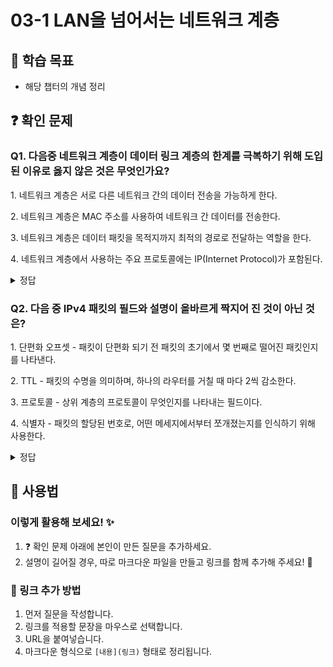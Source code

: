 # 03-1 LAN을 넘어서는 네트워크 계층

## 📌 학습 목표
- 해당 챕터의 개념 정리

## ❓ 확인 문제
### Q1. 다음중 네트워크 계층이 데이터 링크 계층의 한계를 극복하기 위해 도입된 이유로 옳지 않은 것은 무엇인가요?

1️. 네트워크 계층은 서로 다른 네트워크 간의 데이터 전송을 가능하게 한다.

2️. 네트워크 계층은 MAC 주소를 사용하여 네트워크 간 데이터를 전송한다.

3️. 네트워크 계층은 데이터 패킷을 목적지까지 최적의 경로로 전달하는 역할을 한다.

4️. 네트워크 계층에서 사용하는 주요 프로토콜에는 IP(Internet Protocol)가 포함된다.

<details>
<summary>정답</summary>

- **2️. 네트워크 계층은 MAC 주소를 사용하여 네트워크 간 데이터를 전송한다. X**   
  - MAC 주소는 데이터 링크 계층에서 사용되며, 네트워크 계층에서는 IP 주소를 기반으로 데이터 전송이 이루어집니다.

**[해설]**

- **1. 네트워크 계층은 서로 다른 네트워크 간의 데이터 전송을 가능하게 한다.**   
  - 데이터 링크 계층은 같은 네트워크 내에서만 데이터 전송이 가능하지만, 네트워크 계층을 통해 LAN을 넘어 WAN과 같은 광범위한 네트워크 간 데이터 전송이 가능합니다.

- **	3. 네트워크 계층은 데이터 패킷을 목적지까지 최적의 경로로 전달하는 역할을 한다. **   
  - 네트워크 계층은 라우팅을 담당하며, 데이터를 목적지까지 전달할 최적의 경로를 결정합니다.
  
- **4. 네트워크 계층에서 사용하는 주요 프로토콜에는 IP(Internet Protocol)가 포함된다.**
  - IP(IPv4, IPv6)는 네트워크 계층에서 데이터 패킷의 주소를 지정하고, 전송을 관리하는 중요한 프로토콜입니다.
---
</details>


### Q2. 다음 중 IPv4 패킷의 필드와 설명이 올바르게 짝지어 진 것이 아닌 것은?

1️. 단편화 오프셋 - 패킷이 단편화 되기 전 패킷의 초기에서 몇 번째로 떨어진 패킷인지를 나타낸다.

2️. TTL - 패킷의 수명을 의미하며, 하나의 라우터를 거칠 때 마다 2씩 감소한다.

3️. 프로토콜 - 상위 계층의 프로토콜이 무엇인지를 나타내는 필드이다.

4️. 식별자 - 패킷의 할당된 번호로, 어떤 메세지에서부터 쪼개졌는지를 인식하기 위해 사용한다.

<details>
<summary>정답</summary>

- **2️. TTL - 패킷의 수명을 의미하며, 하나의 라우터를 거칠 때 마다 2씩 감소한다. X**   

**[해설]**
하나의 라우터를 거칠 때 마다 1씩 감소하며, 0이되면 해당 패킷은 사라지게 된다.
</details>



## 📝 사용법  
### 이렇게 활용해 보세요! ✨  
1. ❓ 확인 문제 아래에 본인이 만든 질문을 추가하세요.  
2. 설명이 길어질 경우, 따로 마크다운 파일을 만들고 링크를 함께 추가해 주세요! 🔗  

### 🔗 링크 추가 방법  
1. 먼저 질문을 작성합니다.  
2. 링크를 적용할 문장을 마우스로 선택합니다.  
3. URL을 붙여넣습니다.  
4. 마크다운 형식으로 `[내용](링크)` 형태로 정리됩니다.  
